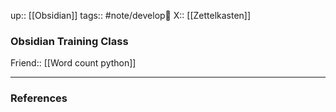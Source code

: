 up:: [[Obsidian]]
tags:: #note/develop🍃 
X:: [[Zettelkasten]]

### Obsidian Training Class

Friend:: [[Word count python]]

---
### References

